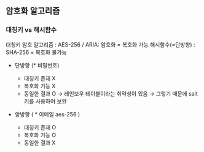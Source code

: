 ## 암호화 알고리즘

### 대칭키 vs 해시함수
대칭키 암호 알고리즘 : AES-256 / ARIA:  암호화 = 복호화 가능
해시함수(=단방향) : SHA-256 = 복호화 불가능

- 단방향 (* 비밀번호)
    - 대칭키 존재 X
    - 복호화 가능 X
    - 동일한 결과 O
        → 레인보우 테이블이라는 취약성이 있음 
        → 그렇기 때문에 salt키를 사용하여 보완
        
- 양방향 ( * 이메일  aes-256 )
    - 대칭키 존재 O
    - 복호화 가능 O
    - 동일한 결과 X
